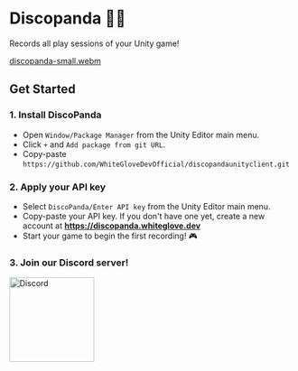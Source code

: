 # Discopanda 🪩🐼
Records all play sessions of your Unity game!

[discopanda-small.webm](https://github.com/WhiteGloveDevOfficial/discopandaunityclient/assets/14353118/9b9ef563-89cf-4279-9a94-c46de66af0c6)

## Get Started
### 1. Install DiscoPanda
   - Open `Window/Package Manager` from the Unity Editor main menu.
   - Click `+` and `Add package from git URL`.
   - Copy-paste `https://github.com/WhiteGloveDevOfficial/discopandaunityclient.git`

### 2. Apply your API key
   - Select `DiscoPanda/Enter API key` from the Unity Editor main menu.
   - Copy-paste your API key. If you don't have one yet, create a new account at **https://discopanda.whiteglove.dev**
   - Start your game to begin the first recording! 🎮

### 3. Join our Discord server!
<a href="https://discord.gg/7pYEYFBA8n"><img src="https://discord.com/assets/e4923594e694a21542a489471ecffa50.svg" alt="Discord" width="150"/></a>

